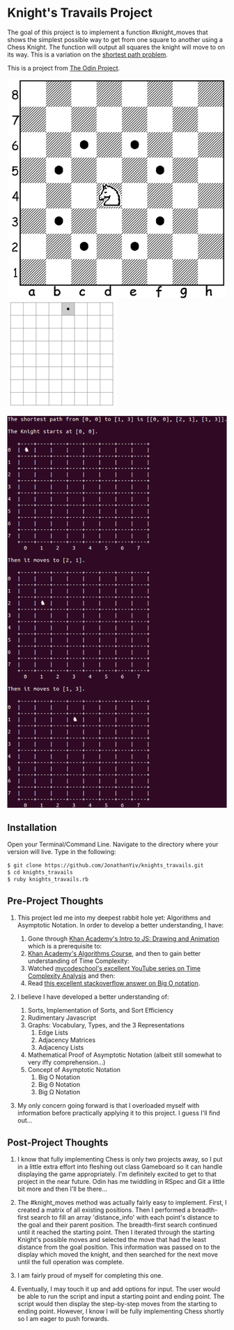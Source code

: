 # Knight's Travails Project

The goal of this project is to implement a function #knight_moves that shows the simplest possible way to get from one square to another using a Chess Knight.
The function will output all squares the knight will move to on its way. This is a variation on the [shortest path problem](https://en.wikipedia.org/wiki/Shortest_path_problem).

This is a project from [The Odin Project](https://www.theodinproject.com/courses/ruby-programming/lessons/data-structures-and-algorithms).

![Knight Possible Moves](/moves.gif)
![Knight Movement](/travails.gif)

![Screenshot](/knights_travails.png)

## Installation

Open your Terminal/Command Line. Navigate to the directory where your version will live. Type in the following:

```
$ git clone https://github.com/JonathanYiv/knights_travails.git
$ cd knights_travails
$ ruby knights_travails.rb
```

## Pre-Project Thoughts

1. This project led me into my deepest rabbit hole yet: Algorithms and Asymptotic Notation. In order to develop a better understanding, I have:

	1. Gone through [Khan Academy's Intro to JS: Drawing and Animation](https://www.khanacademy.org/computing/computer-programming/programming) which is a prerequisite to:
	2. [Khan Academy's Algorithms Course](https://www.khanacademy.org/computing/computer-science/algorithms), and then to gain better understanding of Time Complexity:
	3. Watched [mycodeschool's excellent YouTube series on Time Complexity Analysis](https://www.youtube.com/playlist?list=PL2_aWCzGMAwI9HK8YPVBjElbLbI3ufctn) and then:
	4. Read [this excellent stackoverflow answer on Big O notation](https://stackoverflow.com/questions/487258/what-is-a-plain-english-explanation-of-big-o-notation).

2. I believe I have developed a better understanding of:

	1. Sorts, Implementation of Sorts, and Sort Efficiency
	2. Rudimentary Javascript
	3. Graphs: Vocabulary, Types, and the 3 Representations
		1. Edge Lists
		2. Adjacency Matrices
		3. Adjacency Lists
	4. Mathematical Proof of Asymptotic Notation (albeit still somewhat to very iffy comprehension...)
	5. Concept of Asymptotic Notation
		1. Big O Notation
		2. Big Θ Notation
		3. Big Ω Notation 

3. My only concern going forward is that I overloaded myself with information before practically applying it to this project. I guess I'll find out...

## Post-Project Thoughts

1. I know that fully implementing Chess is only two projects away, so I put in a little extra effort into fleshing out class Gameboard so it can handle displaying the game appropriately. I'm definitely excited to get to that project in the near future. Odin has me twiddling in RSpec and Git a little bit more and then I'll be there...

2. The #knight_moves method was actually fairly easy to implement. First, I created a matrix of all existing positions. Then I performed a breadth-first search to fill an array 'distance_info' with each point's distance to the goal and their parent position. The breadth-first search continued until it reached the starting point. Then I iterated through the starting Knight's possible moves and selected the move that had the least distance from the goal position. This information was passed on to the display which moved the knight, and then searched for the next move until the full operation was complete.

3. I am fairly proud of myself for completing this one.

4. Eventually, I may touch it up and add options for input. The user would be able to run the script and input a starting point and ending point. The script would then display the step-by-step moves from the starting to ending point. However, I know I will be fully implementing Chess shortly so I am eager to push forwards.
